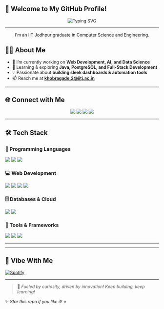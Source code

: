 ## 🚀 Welcome to My GitHub Profile!

<p align="center">
  <img src="https://readme-typing-svg.herokuapp.com?font=Fira+Code&size=22&duration=3000&pause=500&color=16E2F8&center=true&vCenter=true&width=450&lines=Hi+%F0%9F%91%8B%2C+I'm+Atul+Khobragade;Passionate+Software+Engineer;Web+Dev+%7C+AI+%7C+Data+Science;Building+Tech+Solutions+Everyday!" alt="Typing SVG" />
</p>

---
<p align="center">I'm an IIT Jodhpur graduate in Computer Science and Engineering.</p>

## 👨‍💻 About Me
- 🔭 I’m currently working on **Web Development, AI, and Data Science**
- 🌱 Learning & exploring **Java, PostgreSQL, and Full-Stack Development**
- 💡 Passionate about **building sleek dashboards & automation tools**
- 📫 Reach me at **khobragade.2@iitj.ac.in**

---

## 🌐 Connect with Me

<p align="center">
  <a href="https://twitter.com/atulkhobragade5" target="_blank"><img src="https://img.shields.io/badge/Twitter-%231DA1F2.svg?style=for-the-badge&logo=twitter&logoColor=white"></a>
  <a href="https://linkedin.com/in/atul-khobragade" target="_blank"><img src="https://img.shields.io/badge/LinkedIn-%230077B5.svg?style=for-the-badge&logo=linkedin&logoColor=white"></a>
  <a href="https://instagram.com/atulyaarr" target="_blank"><img src="https://img.shields.io/badge/Instagram-%23E4405F.svg?style=for-the-badge&logo=instagram&logoColor=white"></a>
  <a href="https://www.hackerrank.com/khobragade_2" target="_blank"><img src="https://img.shields.io/badge/HackerRank-%232EC866.svg?style=for-the-badge&logo=hackerrank&logoColor=white"></a>
</p>

---

## 🛠 Tech Stack

### 🚀 Programming Languages
<p>
  <img src="https://img.shields.io/badge/Java-%23ED8B00.svg?style=for-the-badge&logo=java&logoColor=white"/>
  <img src="https://img.shields.io/badge/Python-%233776AB.svg?style=for-the-badge&logo=python&logoColor=white"/>
  <img src="https://img.shields.io/badge/C++-%2300599C.svg?style=for-the-badge&logo=c%2B%2B&logoColor=white"/>
</p>

### 💻 Web Development
<p>
  <img src="https://img.shields.io/badge/HTML5-%23E34F26.svg?style=for-the-badge&logo=html5&logoColor=white"/>
  <img src="https://img.shields.io/badge/CSS3-%231572B6.svg?style=for-the-badge&logo=css3&logoColor=white"/>
  <img src="https://img.shields.io/badge/JavaScript-%23F7DF1E.svg?style=for-the-badge&logo=javascript&logoColor=black"/>
  <img src="https://img.shields.io/badge/Bootstrap-%237952B3.svg?style=for-the-badge&logo=bootstrap&logoColor=white"/>
</p>

### 🗄️ Databases & Cloud
<p>
  <img src="https://img.shields.io/badge/MySQL-%234479A1.svg?style=for-the-badge&logo=mysql&logoColor=white"/>
  <img src="https://img.shields.io/badge/PostgreSQL-%23336791.svg?style=for-the-badge&logo=postgresql&logoColor=white"/>
</p>

### 🔧 Tools & Frameworks
<p>
  <img src="https://img.shields.io/badge/Git-%23F05032.svg?style=for-the-badge&logo=git&logoColor=white"/>
  <img src="https://img.shields.io/badge/OpenCV-%235C3EE8.svg?style=for-the-badge&logo=opencv&logoColor=white"/>
  <img src="https://img.shields.io/badge/TensorFlow-%23FF6F00.svg?style=for-the-badge&logo=tensorflow&logoColor=white"/>
</p>

---



---

## 🎵 Vibe With Me

[![Spotify](https://novatorem-mu.vercel.app/api/spotify)](https://open.spotify.com/user/atulyaarr)

---

> 🚀 *Fueled by curiosity, driven by innovation! Keep building, keep learning!*

✨ *Star this repo if you like it!* ⭐
